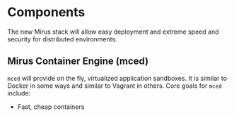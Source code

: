 # Components
The new Mirus stack will allow easy deployment and extreme speed and security for distributed environments.

## Mirus Container Engine (mced)
`mced` will provide on the fly, virtualized application sandboxes.  It is similar to Docker in some ways and similar to Vagrant in others.
Core goals for `mced` include:

- Fast, cheap containers
